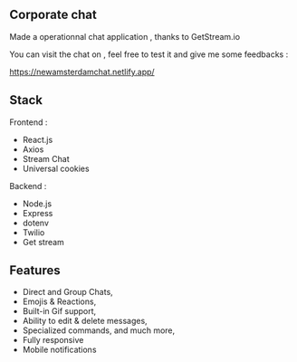 ## Corporate chat

Made a operationnal chat application , thanks to GetStream.io

You can visit the chat on , feel free to test it and give me some feedbacks :

https://newamsterdamchat.netlify.app/

## Stack

Frontend :

- React.js
- Axios
- Stream Chat
- Universal cookies

Backend :

- Node.js
- Express
- dotenv
- Twilio
- Get stream

## Features

- Direct and Group Chats,
- Emojis & Reactions,
- Built-in Gif support,
- Ability to edit & delete messages,
- Specialized commands, and much more,
- Fully responsive
- Mobile notifications
